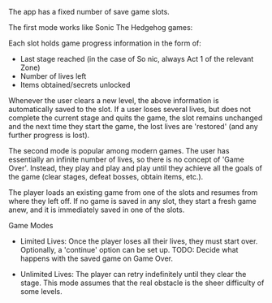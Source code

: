 
The app has a fixed number of save game slots.

The first mode works like Sonic The Hedgehog games:

Each slot holds game progress information in the form of:
  - Last stage reached (in the case of So nic, always Act 1 of the relevant Zone)
  - Number of lives left
  - Items obtained/secrets unlocked

Whenever the user clears a new level, the above information is automatically saved to the slot.
If a user loses several lives, but does not complete the current stage and quits the game, the slot remains unchanged and the next time they start the game, the lost lives are 'restored' (and any further progress is lost).


The second mode is popular among modern games. The user has essentially an infinite number of lives, so there is no concept of 'Game Over'. Instead, they play and play and play until they achieve all the goals of the game (clear stages, defeat bosses, obtain items, etc.).

The player loads an existing game from one of the slots and resumes from where they left off. If no game is saved in any slot, they start a fresh game anew, and it is immediately saved in one of the slots. 

Game Modes

  - Limited Lives: Once the player loses all their lives, they must start over. Optionally, a 'continue' option can be set up. TODO: Decide what happens with the saved game on Game Over.

  - Unlimited Lives: The player can retry indefinitely until they clear the stage. This mode assumes that the real obstacle is the sheer difficulty of some levels. 
